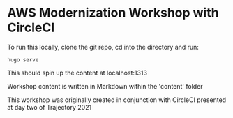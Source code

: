 

# AWS Modernization Workshop with CircleCI

To run this locally, clone the git repo, cd into the directory and run:

`hugo serve`

This should spin up the content at localhost:1313

Workshop content is written in Markdown within the 'content' folder

This workshop was originally created in conjunction with CircleCI presented at day two of Trajectory 2021

